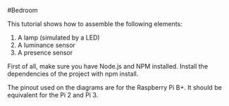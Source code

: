 #Bedroom

This tutorial shows how to assemble the following elements:

1. A lamp (simulated by a LED)
2. A luminance sensor
3. A presence sensor

First of all, make sure you have Node.js and NPM installed. Install the dependencies of the project with npm install.

The pinout used on the diagrams are for the Raspberry Pi B+. It should be equivalent for the Pi 2 and Pi 3.
